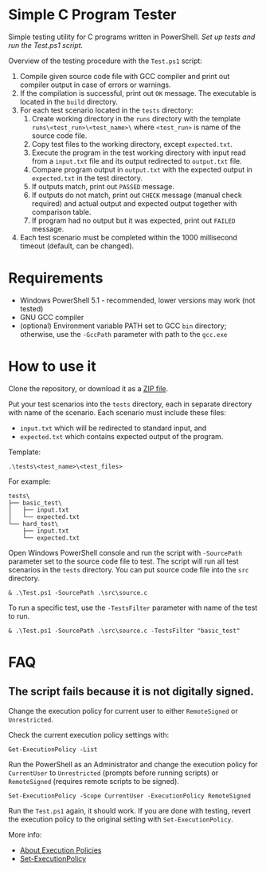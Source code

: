 # Simple C Program Tester

Simple testing utility for C programs written in PowerShell. *Set up tests and run the Test.ps1 script.*

Overview of the testing procedure with the `Test.ps1` script:

1. Compile given source code file with GCC compiler and print out compiler output in case of errors or warnings. 
2. If the compilation is successful, print out `OK` message. The executable is located in the `build` directory.
3. For each test scenario located in the `tests` directory:
    1. Create working directory in the `runs` directory with the template `runs\<test_run>\<test_name>\` where `<test_run>` is name of the source code file. 
    1. Copy test files to the working directory, except `expected.txt`. 
    1. Execute the program in the test working directory with input read from a `input.txt` file and its output redirected to `output.txt` file.
    2. Compare program output in `output.txt` with the expected output in `expected.txt` in the test directory.
    3. If outputs match, print out `PASSED` message.
    4. If outputs do not match, print out `CHECK` message (manual check required) and actual output and expected output together with comparison table.
    5. If program had no output but it was expected, print out `FAILED` message.
4. Each test scenario must be completed within the 1000 millisecond timeout (default, can be changed).


# Requirements

* Windows PowerShell 5.1 - recommended, lower versions may work (not tested)
* GNU GCC compiler
* (optional) Environment variable PATH set to GCC `bin` directory; otherwise, use the `-GccPath` parameter with path to the `gcc.exe`

# How to use it

Clone the repository, or download it as a [ZIP file](https://github.com/martinkonopka/simple-c-program-tester/archive/master.zip).

Put your test scenarios into the `tests` directory, each in separate directory with name of the scenario. Each scenario must include these files:
* `input.txt` which will be redirected to standard input, and
* `expected.txt` which contains expected output of the program.

Template:

```
.\tests\<test_name>\<test_files>
```

For example:

```
tests\
├── basic_test\
│   ├── input.txt
│   └── expected.txt
└── hard_test\
    ├── input.txt
    └── expected.txt
```

Open Windows PowerShell console and run the script with `-SourcePath` parameter set to the source code file to test. The script will run all test scenarios in the `tests` directory.
You can put source code file into the `src` directory. 

```
& .\Test.ps1 -SourcePath .\src\source.c
```

To run a specific test, use the `-TestsFilter` parameter with name of the test to run. 

```
& .\Test.ps1 -SourcePath .\src\source.c -TestsFilter "basic_test"
```


# FAQ

## The script fails because it is not digitally signed.

Change the execution policy for current user to either `RemoteSigned` or `Unrestricted`.

Check the current execution policy settings with:
```
Get-ExecutionPolicy -List
```

Run the PowerShell as an Administrator and change the execution policy for `CurrentUser` to `Unrestricted` (prompts before running scripts) or `RemoteSigned` (requires remote scripts to be signed).
 
```
Set-ExecutionPolicy -Scope CurrentUser -ExecutionPolicy RemoteSigned
```

Run the `Test.ps1` again, it should work.
If you are done with testing, revert the execution policy to the original setting with `Set-ExecutionPolicy`.

More info:
* [About Execution Policies](https://docs.microsoft.com/en-us/powershell/module/microsoft.powershell.core/about/about_execution_policies?view=powershell-5.1)
* [Set-ExecutionPolicy](https://docs.microsoft.com/en-us/powershell/module/microsoft.powershell.security/set-executionpolicy?view=powershell-5.1)

